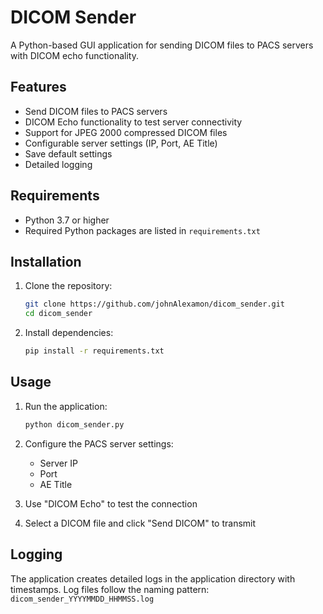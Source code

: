 # DICOM Sender

A Python-based GUI application for sending DICOM files to PACS servers with DICOM echo functionality.

## Features

- Send DICOM files to PACS servers
- DICOM Echo functionality to test server connectivity
- Support for JPEG 2000 compressed DICOM files
- Configurable server settings (IP, Port, AE Title)
- Save default settings
- Detailed logging

## Requirements

- Python 3.7 or higher
- Required Python packages are listed in `requirements.txt`

## Installation

1. Clone the repository:
   ```bash
   git clone https://github.com/johnAlexamon/dicom_sender.git
   cd dicom_sender
   ```

2. Install dependencies:
   ```bash
   pip install -r requirements.txt
   ```

## Usage

1. Run the application:
   ```bash
   python dicom_sender.py
   ```

2. Configure the PACS server settings:
   - Server IP
   - Port
   - AE Title

3. Use "DICOM Echo" to test the connection

4. Select a DICOM file and click "Send DICOM" to transmit

## Logging

The application creates detailed logs in the application directory with timestamps. Log files follow the naming pattern: `dicom_sender_YYYYMMDD_HHMMSS.log` 